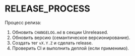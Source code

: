 # RELEASE_PROCESS

Процесс релиза:

1. Обновить `CHANGELOG.md` в секции Unreleased.
2. Обновить версию (семантическое версионирование).
3. Создать тег `vX.Y.Z` и сделать release.
4. Проверить CI и выполнить деплой (если применимо).
